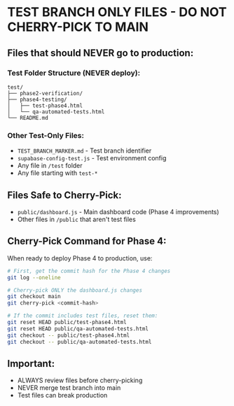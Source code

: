 # TEST BRANCH ONLY FILES - DO NOT CHERRY-PICK TO MAIN

## Files that should NEVER go to production:

### Test Folder Structure (NEVER deploy):
```
test/
├── phase2-verification/
├── phase4-testing/
│   ├── test-phase4.html
│   └── qa-automated-tests.html
└── README.md
```

### Other Test-Only Files:
- `TEST_BRANCH_MARKER.md` - Test branch identifier
- `supabase-config-test.js` - Test environment config
- Any file in `/test` folder
- Any file starting with `test-*`

## Files Safe to Cherry-Pick:
- `public/dashboard.js` - Main dashboard code (Phase 4 improvements)
- Other files in `/public` that aren't test files

## Cherry-Pick Command for Phase 4:
When ready to deploy Phase 4 to production, use:
```bash
# First, get the commit hash for the Phase 4 changes
git log --oneline

# Cherry-pick ONLY the dashboard.js changes
git checkout main
git cherry-pick <commit-hash>

# If the commit includes test files, reset them:
git reset HEAD public/test-phase4.html
git reset HEAD public/qa-automated-tests.html
git checkout -- public/test-phase4.html
git checkout -- public/qa-automated-tests.html
```

## Important:
- ALWAYS review files before cherry-picking
- NEVER merge test branch into main
- Test files can break production
